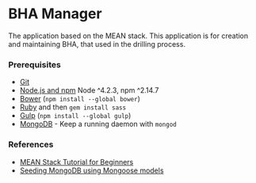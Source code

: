 # BHA Manager

The application based on the MEAN stack.
This application is for creation and maintaining BHA, that used in the drilling process.

### Prerequisites

- [Git](https://git-scm.com/)
- [Node.js and npm](nodejs.org) Node ^4.2.3, npm ^2.14.7
- [Bower](bower.io) (`npm install --global bower`)
- [Ruby](https://www.ruby-lang.org) and then `gem install sass`
- [Gulp](http://gulpjs.com/) (`npm install --global gulp`)
- [MongoDB](https://www.mongodb.org/) - Keep a running daemon with `mongod`

### References

- [MEAN Stack Tutorial for Beginners](http://fullstacktutorials.net/mean-stack-tutorial-for-beginners/)
- [Seeding MongoDB using Mongoose models](http://codereview.stackexchange.com/questions/42171/seeding-mongodb-using-mongoose-models)
